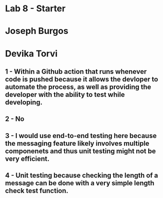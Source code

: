 # Lab 8 - Starter
# Joseph Burgos
# Devika Torvi
## 1 - Within a Github action that runs whenever code is pushed because it allows the devloper to automate the process, as well as providing the developer with the ability to test while developing.

## 2 - No

## 3 - I would use end-to-end testing here because the messaging feature likely involves multiple componenets and thus unit testing might not be very efficient.

## 4 - Unit testing because checking the length of a message can be done with a very simple length check test function.

